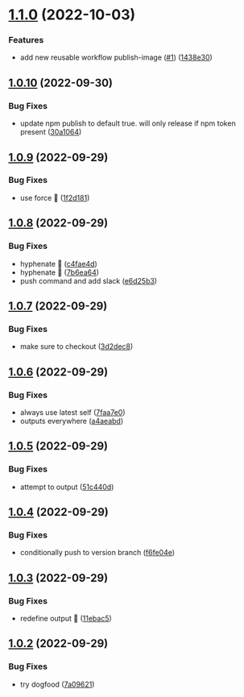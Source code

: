 # [1.1.0](https://github.com/stacc/github-workflow-actions/compare/v1.0.10...v1.1.0) (2022-10-03)


### Features

* add new reusable workflow publish-image ([#1](https://github.com/stacc/github-workflow-actions/issues/1)) ([1438e30](https://github.com/stacc/github-workflow-actions/commit/1438e30d552f332579fc3e2b1f134d7df37fe60e))

## [1.0.10](https://github.com/stacc/github-workflow-actions/compare/v1.0.9...v1.0.10) (2022-09-30)


### Bug Fixes

* update npm publish to default true. will only release if npm token present ([30a1064](https://github.com/stacc/github-workflow-actions/commit/30a1064842dbd8b8175480002da0800efb071784))

## [1.0.9](https://github.com/stacc/github-workflow-actions/compare/v1.0.8...v1.0.9) (2022-09-29)


### Bug Fixes

* use force 🦾 ([1f2d181](https://github.com/stacc/github-workflow-actions/commit/1f2d18171fbe8d07f4be1428cd30de9cfa71870f))

## [1.0.8](https://github.com/stacc/github-workflow-actions/compare/v1.0.7...v1.0.8) (2022-09-29)


### Bug Fixes

* hyphenate 🙈 ([c4fae4d](https://github.com/stacc/github-workflow-actions/commit/c4fae4d3cdfaedd5d81c2adf695af2156972f7ee))
* hyphenate 🙈 ([7b6ea64](https://github.com/stacc/github-workflow-actions/commit/7b6ea644c86bad2f4462807dc7f835f5e72263ae))
* push command and add slack ([e6d25b3](https://github.com/stacc/github-workflow-actions/commit/e6d25b35ea64eeb59c94644f38ec936768b96a92))

## [1.0.7](https://github.com/stacc/github-workflow-actions/compare/v1.0.6...v1.0.7) (2022-09-29)


### Bug Fixes

* make sure to checkout ([3d2dec8](https://github.com/stacc/github-workflow-actions/commit/3d2dec896e5ae2befc374731a4db98677472a691))

## [1.0.6](https://github.com/stacc/github-workflow-actions/compare/v1.0.5...v1.0.6) (2022-09-29)


### Bug Fixes

* always use latest self ([7faa7e0](https://github.com/stacc/github-workflow-actions/commit/7faa7e0b894a1921042baf0bc1c35fb900191ac3))
* outputs everywhere ([a4aeabd](https://github.com/stacc/github-workflow-actions/commit/a4aeabd66e500df17efc6dcd75c01a0a458e49a5))

## [1.0.5](https://github.com/stacc/github-workflow-actions/compare/v1.0.4...v1.0.5) (2022-09-29)


### Bug Fixes

* attempt to output ([51c440d](https://github.com/stacc/github-workflow-actions/commit/51c440d8278eca15bb3aed41e05649de4983ffcb))

## [1.0.4](https://github.com/stacc/github-workflow-actions/compare/v1.0.3...v1.0.4) (2022-09-29)


### Bug Fixes

* conditionally push to version branch ([f6fe04e](https://github.com/stacc/github-workflow-actions/commit/f6fe04ee05d2e15957512d1351ddfa88207b1eb5))

## [1.0.3](https://github.com/stacc/github-workflow-actions/compare/v1.0.2...v1.0.3) (2022-09-29)


### Bug Fixes

* redefine output 🙈 ([11ebac5](https://github.com/stacc/github-workflow-actions/commit/11ebac5be4d2a9638c9c0581e68e7f1a2d0c76ef))

## [1.0.2](https://github.com/stacc/github-workflow-actions/compare/v1.0.1...v1.0.2) (2022-09-29)


### Bug Fixes

* try dogfood ([7a09621](https://github.com/stacc/github-workflow-actions/commit/7a09621c11123d8ad1eb9754b6a068989d74b8be))
